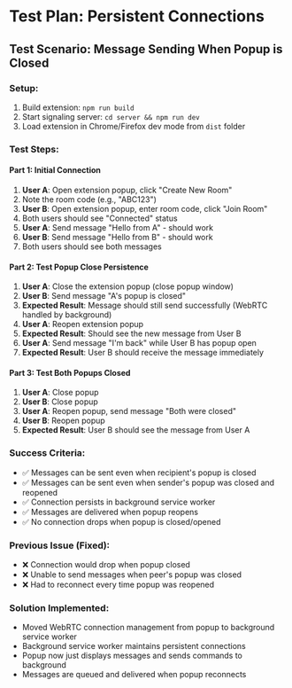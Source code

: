 # Test Plan: Persistent Connections

## Test Scenario: Message Sending When Popup is Closed

### Setup:
1. Build extension: `npm run build`
2. Start signaling server: `cd server && npm run dev`
3. Load extension in Chrome/Firefox dev mode from `dist` folder

### Test Steps:

#### Part 1: Initial Connection
1. **User A**: Open extension popup, click "Create New Room"
2. Note the room code (e.g., "ABC123")
3. **User B**: Open extension popup, enter room code, click "Join Room"
4. Both users should see "Connected" status
5. **User A**: Send message "Hello from A" - should work
6. **User B**: Send message "Hello from B" - should work
7. Both users should see both messages

#### Part 2: Test Popup Close Persistence
1. **User A**: Close the extension popup (close popup window)
2. **User B**: Send message "A's popup is closed" 
3. **Expected Result**: Message should still send successfully (WebRTC handled by background)
4. **User A**: Reopen extension popup
5. **Expected Result**: Should see the new message from User B
6. **User A**: Send message "I'm back" while User B has popup open
7. **Expected Result**: User B should receive the message immediately

#### Part 3: Test Both Popups Closed
1. **User A**: Close popup
2. **User B**: Close popup
3. **User A**: Reopen popup, send message "Both were closed"
4. **User B**: Reopen popup
5. **Expected Result**: User B should see the message from User A

### Success Criteria:
- ✅ Messages can be sent even when recipient's popup is closed
- ✅ Messages can be sent even when sender's popup was closed and reopened
- ✅ Connection persists in background service worker
- ✅ Messages are delivered when popup reopens
- ✅ No connection drops when popup is closed/opened

### Previous Issue (Fixed):
- ❌ Connection would drop when popup closed
- ❌ Unable to send messages when peer's popup was closed
- ❌ Had to reconnect every time popup was reopened

### Solution Implemented:
- Moved WebRTC connection management from popup to background service worker
- Background service worker maintains persistent connections
- Popup now just displays messages and sends commands to background
- Messages are queued and delivered when popup reconnects